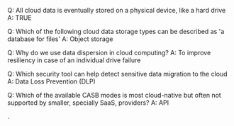 Q: All cloud data is eventually stored on a physical device, like a hard drive
A: TRUE

Q: Which of the following cloud data storage types can be described as 'a database for files'
A: Object storage

Q: Why do we use data dispersion in cloud computing?
A: To improve resiliency in case of an individual drive failure

Q: Which security tool can help detect sensitive data migration to the cloud
A: Data Loss Prevention (DLP)

Q: Which of the available CASB modes is most cloud-native but often not supported by smaller, specially SaaS, providers?
A: API

.
